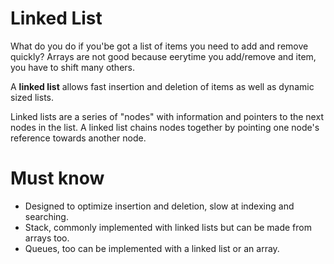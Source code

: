 # Linked List 

What do you do if you'be got a list of items you need to add and remove quickly? Arrays are not good because eerytime you add/remove and item, you have to shift many others.

A **linked list** allows fast insertion and deletion of items as well as dynamic sized lists. 

Linked lists are a series of "nodes" with information and pointers to the next nodes in the list. A linked list chains nodes together by pointing one node's reference towards another node.

# Must know

+ Designed to optimize insertion and deletion, slow at indexing and searching.
+ Stack, commonly implemented with linked lists but can be made from arrays too.
+ Queues, too can be implemented with a linked list or an array.

